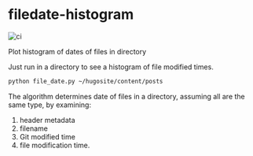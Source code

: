 # filedate-histogram

![ci](https://github.com/scivision/filedate-histogram/workflows/ci/badge.svg)

Plot histogram of dates of files in directory

Just run in a directory to see a histogram of file modified times.

```sh
python file_date.py ~/hugosite/content/posts
```

The algorithm determines date of files in a directory, assuming all are the same type, by examining:

1. header metadata
2. filename
3. Git modified time
4. file modification time.
